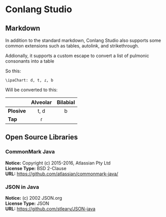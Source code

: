 Conlang Studio
==============

Markdown
--------

In addition to the standard markdown, Conlang Studio also supports some common extensions such as tables, autolink, and strikethrough.

Addionally, it supports a custom escape to convert a list of pulmonic consonants into a table

So this:

	\ipaChart: d, t, ɾ, b

Will be converted to this:
	
||Alveolar|Bilabial
|:---|:---:|:---:
|**Plosive**|t, d|b
|**Tap**|ɾ|


Open Source Libraries
---------------------

### CommonMark Java

**Notice:** Copyright (c) 2015-2016, Atlassian Pty Ltd  
**License Type:** BSD 2-Clause  
**URL:** https://github.com/atlassian/commonmark-java/

### JSON in Java

**Notice:** (c) 2002 JSON.org  
**License Type:** JSON  
**URL:** https://github.com/stleary/JSON-java